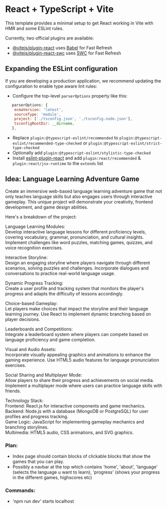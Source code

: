# React + TypeScript + Vite

This template provides a minimal setup to get React working in Vite with HMR and some ESLint rules.

Currently, two official plugins are available:

- [@vitejs/plugin-react](https://github.com/vitejs/vite-plugin-react/blob/main/packages/plugin-react/README.md) uses [Babel](https://babeljs.io/) for Fast Refresh
- [@vitejs/plugin-react-swc](https://github.com/vitejs/vite-plugin-react-swc) uses [SWC](https://swc.rs/) for Fast Refresh

## Expanding the ESLint configuration

If you are developing a production application, we recommend updating the configuration to enable type aware lint rules:

- Configure the top-level `parserOptions` property like this:

```js
   parserOptions: {
    ecmaVersion: 'latest',
    sourceType: 'module',
    project: ['./tsconfig.json', './tsconfig.node.json'],
    tsconfigRootDir: __dirname,
   },
```

- Replace `plugin:@typescript-eslint/recommended` to `plugin:@typescript-eslint/recommended-type-checked` or `plugin:@typescript-eslint/strict-type-checked`
- Optionally add `plugin:@typescript-eslint/stylistic-type-checked`
- Install [eslint-plugin-react](https://github.com/jsx-eslint/eslint-plugin-react) and add `plugin:react/recommended` & `plugin:react/jsx-runtime` to the `extends` list

## Idea: Language Learning Adventure Game

Create an immersive web-based language learning adventure game that not only teaches language skills but also engages users through interactive gameplay. This unique project will demonstrate your creativity, frontend development, and game design abilities.

Here's a breakdown of the project: <br>

Language Learning Modules: <br>
Develop interactive language lessons for different proficiency levels, covering vocabulary, grammar, pronunciation, and cultural insights.
Implement challenges like word puzzles, matching games, quizzes, and voice recognition exercises.

Interactive Storyline: <br>
Design an engaging storyline where players navigate through different scenarios, solving puzzles and challenges.
Incorporate dialogues and conversations to practice real-world language usage.

Dynamic Progress Tracking: <br>
Create a user profile and tracking system that monitors the player's progress and adapts the difficulty of lessons accordingly.

Choice-based Gameplay: <br>
Let players make choices that impact the storyline and their language learning journey.
Use React to implement dynamic branching based on player decisions.

Leaderboards and Competitions: <br>
Integrate a leaderboard system where players can compete based on language proficiency and game completion.

Visual and Audio Assets: <br>
Incorporate visually appealing graphics and animations to enhance the gaming experience.
Use HTML5 audio features for language pronunciation exercises.

Social Sharing and Multiplayer Mode: <br>
Allow players to share their progress and achievements on social media. Implement a multiplayer mode where users can practice language skills with friends.

Technology Stack: <br>
Frontend: React.js for interactive components and game mechanics. <br>
Backend: Node.js with a database (MongoDB or PostgreSQL) for user profiles and progress tracking. <br>
Game Logic: JavaScript for implementing gameplay mechanics and branching storylines. <br>
Multimedia: HTML5 audio, CSS animations, and SVG graphics.

### Plan:

- Index page should contain blocks of clickable blocks that show the games that you can play.
- Possibly a navbar at the top which contains 'home', 'about', 'language' (selects the language u want to learn), 'progress' (shows your progress in the different games, highscores etc)

### Commands:

- 'npm run dev' starts localhost
